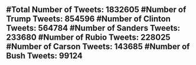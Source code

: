 #Total Number of Tweets: 1832605 
#Number of Trump Tweets: 854596
#Number of Clinton Tweets: 564784
#Number of Sanders Tweets: 233680
#Number of Rubio Tweets: 228025
#Number of Carson Tweets: 143685
#Number of Bush Tweets: 99124
---
